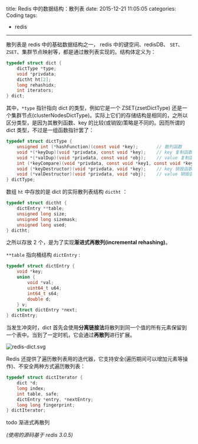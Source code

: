 title: Redis 中的数据结构：散列表
date: 2015-12-21 11:05:05
categories: Coding
tags:
 - redis
---

散列表是 redis 中的基础数据结构之一， redis 中的键空间、redisDB、 `SET`、`ZSET`、集群节点映射等，都是通过散列表实现的。结构体定义为：

```c
typedef struct dict {
    dictType *type;
    void *privdata;
    dictht ht[2];
    long rehashidx;
    int iterators;
} dict;
```

其中，`*type` 指针指向 dict 的类型，例如它是一个 ZSET(zsetDictType) 还是一个集群节点(clusterNodesDictType)。实际上它们的存储结构是相同的，之所以区分类型，是因为其散列函数、key 的比较(或销毁)策略是不同的。因而所谓的 dict 类型，不过是一组函数指针罢了：

```c
typedef struct dictType {
    unsigned int (*hashFunction)(const void *key);       // 散列函数
    void *(*keyDup)(void *privdata, const void *key);    // key 复制函数
    void *(*valDup)(void *privdata, const void *obj);    // value 复制函数
    int (*keyCompare)(void *privdata, const void *key1, const void *key2);     // key 比较函数
    void (*keyDestructor)(void *privdata, void *key);    // key 销毁函数
    void (*valDestructor)(void *privdata, void *obj);    // value 销毁函数
} dictType;
```

数组 `ht` 中存放的是 dict 的实际散列表结构 `dictht` ：

```c
typedef struct dictht {
    dictEntry **table;
    unsigned long size;
    unsigned long sizemask;
    unsigned long used;
} dictht;
```

之所以存放 2 个，是为了实现**渐进式再散列(incremental rehashing)**。

`**table` 指向桶结构 `dictEntry` :

```c
typedef struct dictEntry {
    void *key;
    union {
        void *val;
        uint64_t u64;
        int64_t s64;
        double d;
    } v;
    struct dictEntry *next;
} dictEntry;
```

当发生冲突时，dict 首先会使用**分离链接法**将散列到同一个值的所有元素保留到一个表中。当到了一定时机，它会通过**再散列**进行扩展。

![redis-dict.svg](redis-dict.svg)

Redis 还提供了遍历散列表用的迭代器，它支持安全(遍历期间可以增加元素等操作)、不安全两种方式遍历散列表：

```c
typedef struct dictIterator {
    dict *d;
    long index;
    int table, safe;
    dictEntry *entry, *nextEntry;
    long long fingerprint;
} dictIterator;
```

todo 渐进式再散列



_(使用的源码基于 redis 3.0.5)_ 
